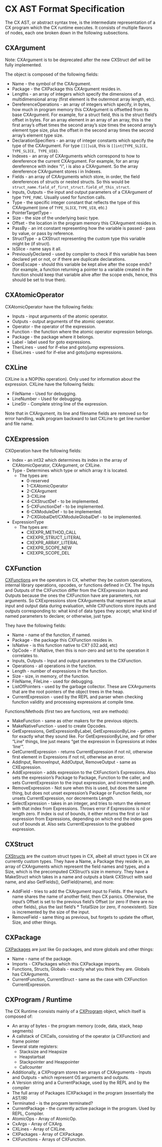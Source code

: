 # CX AST Format Specification

The CX AST, or abstract syntax tree, is the intermediate representation of a CX program which the CX runtime executes. It consists of multiple flavors of nodes, each one broken down in the following subsections.

## CXArgument
Note: CXArgument is to be deprecated after the new CXStruct def will be fully implemented.

The object is composed of the following fields:
* Name - the symbol of the CXArgument.
* Package - the CXPackage this CXArgument resides in.
* Lengths - an array of integers which specify the dimensions of a multidimensional array (first element is the outermost array length, etc).
* DereferenceOperations - an array of integers which specify, in bytes, how much in program memory this CXArgument is offsetted from its base CXArgument. For example, for a struct field, this is the struct field’s offset in bytes. For an array element in an array of an array, this is the first array’s offset times the second array’s size times the second array’s element type size, plus the offset in the second array times the second array’s element type size.
* DeclarationSpecifiers - an array of integer constants which specify the type of the CXArgument. For type `[][]ui8`, this is `[]int{TYPE_SLICE, TYPE_SLICE, TYPE_UI8}`.
* Indexes - an array of CXArguments which correspond to how to dereference the current CXArgument. For example, for an array dereference with index “i”, i is also a CXArgument. So the array dereference CXArgument stores i in Indexes.
* Fields - an array of CXArguments which store, in order, the field dereferences of structs or nested structs. So this would be `struct_name.field_of_first_struct.field_of_this_struct`.
* Inputs, Outputs  - the input and output parameters of a CXArgument of type `TYPE_FUNC`. Usually used for function calls.
* Type - the specific integer constant that reflects the type of this CXArgument (one of `TYPE_SLICE`, `TYPE_UI8`, etc.)
* PointerTargetType -
* Size - the size of the underlying basic type.
* Offset - the location in the program memory this CXArgument resides in.
* PassBy - an int constant representing how the variable is passed - pass by value, or pass by reference.
* StructType - a CXStruct representing the custom type this variable might be (if struct).
* IsSlice - name says it all.
* PreviouslyDeclared - used by compiler to check if this variable has been declared yet or not, or if there are duplicate declarations.
* DoesEscape - should this variable be kept alive after the scope ends? (for example, a function returning a pointer to a variable created in the function should keep that variable alive after the scope ends, hence, this should be set to true then).

## CXAtomicOperator
CXAtomicOperator have the following fields:
* Inputs - input arguments of the atomic operator.
* Outputs - output arguments of the atomic operator.
* Operator - the operator of the expression.
* Function - the function where the atomic operator expression belongs.
* Package - the package where it belongs. 
* Label - label used for goto expressions.
* ThenLines - used for if-else and goto/jump expressions.
* ElseLines - used for if-else and goto/jump expressions.

## CXLine
CXLine is a NOP(No operation). Only used for information about the expression.
CXLine have the following fields:
* FileName - Used for debugging.
* LineNumber - Used for debugging.
* LineStr - Complete string line of the expression.

Note that in CXArgument, its line and filename fields are removed so for error handling, walk program backward to last CXLine to get line number and file name.

## CXExpression
CXOperation have the following fields:
* Index - an int32 which determines its index in the array of CXAtomicOperator, CXArgument, or CXLine.
* Type - Determines which type or which array it is located.
  * The types are:
    * 0-reserved
    * 1-CXAtomicOperator
    * 2-CXArgument
    * 3-CXLine
    * 4-CXStructDef - to be implemented.
    * 5-CXFunctionDef - to be implemented.
    * 6-CXModuleDef - to be implemented.
    * 7-CXGlobalDef/CXModuleGlobalDef - to be implemented.
* ExpressionType
  * The types are:
    * CXEXPR_METHOD_CALL
    * CXEXPR_STRUCT_LITERAL
    * CXEXPR_ARRAY_LITERAL
    * CXEXPR_SCOPE_NEW
    * CXEXPR_SCOPE_DEL

## CXFunction
[CXFunctions](https://github.com/skycoin/cx/blob/develop/cx/cxfunction.go) are the operators in CX, whether they be custom operations, internal library operations, opcodes, or functions defined in CX. The Inputs and Outputs of the CXFunction differ from the CXExpression Inputs and Outputs because the ones the CXFunction have are parameters, not arguments. So CXExpressions store CXArguments that represent the actual input and output data during evaluation, while CXFunctions store inputs and outputs corresponding to: what kind of data types they accept; what kind of named parameters to declare; or otherwise, just type.

They have the following fields:
* Name - name of the function, if named.
* Package - the package this CXFunction resides in.
* IsNative - is this function native to CX? (i32.add, etc)
* OpCode - if IsNative, then this is non-zero and set to the operation it correlates to.
* Inputs, Outputs - Input and output parameters to the CXFunction.
* Operations - all operations in the function.
* Length - number of expressions in the function.
* Size - size, in memory, of the function.
* FileName, FileLine - used for debugging.
* ListOfPointers - used by the garbage collector. These are CXArguments that are the root pointers of the object trees in the heap. 
* CurrentExpression - used by the REPL and parser when checking function validity and processing expressions at compile time.

Functions/Methods (first two are functions, rest are methods): 
* MakeFunction - same as other makers for the previous objects.
* MakeNativeFunction - used to create Opcodes.
* GetExpressions, GetExpressionByLabel, GetExpressionByLine - getters for exactly what they sound like. For GetExpressionByLine, and for other “Line” things, line just means “get the expression in Expressions at index ‘line’”.
* GetCurrentExpression - returns CurrentExpression if not nil, otherwise first element in Expressions if not nil, otherwise an error.
* AddInput, RemoveInput, AddOutput, RemoveOutput - same as CXExpression.
* AddExpression - adds expression to the CXFunction’s Expressions. Also sets the expression’s Package to Package, Function to the caller, and sets CurrentExpression to the input expression, and increments Length.
* RemoveExpression - Not sure when this is used, but does the same thing, but does not unset expression’s Package or Function fields, nor unsets CurrentExpression, nor decrements Length.
* SelectExpression - takes in an integer, and tries to return the element with that index from Expressions. Throws error if Expressions is nil or length zero. If index is out of bounds, it either returns the first or last expression from Expressions, depending on which end the index goes out of bounds at. Also sets CurrentExpression to the grabbed expression.

## CXStruct

[CXStructs](https://github.com/skycoin/cx/blob/develop/cx/cxstruct.go) are the custom struct types in CX, albeit all struct types in CX are currently custom types. They have a Name, a Package they reside in, an array of CXArguments which represent the field names and types, and a Size, which is the precomputed CXStruct’s size in memory. They have a MakeStruct which takes in a name and outputs a blank CXStruct with said name, and also GetFields(), GetField(name), and more:
* AddField - tries to add the CXArgument input to Fields. If the input’s name shares the name of another field, then CX panics. Otherwise, the input’s Offset is set to the previous field’s Offset (or zero if there are no other fields), plus the last field’s * TotalSize (or zero, if nonexistent). Size is incremented by the size of the input.
* RemoveField - same thing as previous, but forgets to update the offset, Size, and other things.

## CXPackage

[CXPackages](https://github.com/skycoin/cx/blob/develop/cx/cxpackage.go) are just like Go packages, and store globals and other things:
* Name - name of the package.
* Imports - CXPackages which this CXPackage imports.
* Functions, Structs, Globals - exactly what you think they are. Globals has CXArguments.
* CurrentFunction, CurrentStruct - same as the case with CXFunction CurrentExpression.

## CXProgram / Runtime

The CX Runtime consists mainly of a [CXProgram](https://github.com/skycoin/cx/blob/develop/cx/cxprogram.go) object, which itself is composed of:
* An array of bytes - the program memory (code, data, stack, heap segments)
* A callstack of CXCalls, consisting of the operator (a CXFunction) and frame pointer
* Several state registers:
  * Stacksize and Heapsize
  * Heapstartsat 
  * Stackpointer and Heappointer
  * Callcounter
* Additionally, a CXProgram stores two arrays of CXArguments - Inputs and Outputs - which represent OS arguments and outputs.
* A Version string and a CurrentPackage, used by the REPL and by the compiler
* The full array of Packages (CXPackage) in the program (essentially the AST/IR)
* Terminated - is the program terminated?
* CurrentPackage - the currently active package in the program. Used by REPL, Compiler.
* AtomicOps  - Array of AtomicOp.
* CxArgs - Array of CXArg.
* CXLines - Array of CXLine.
* CXPackages - Array of CXPackage.
* CXFunctions - Arrays of CXFunction.
